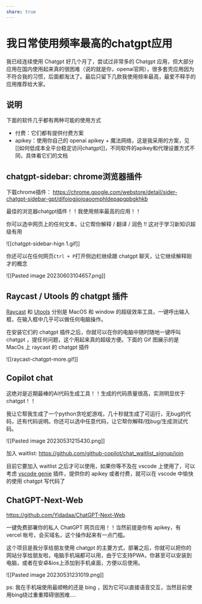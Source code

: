 ```yaml
---
share: true
---
```

# 我日常使用频率最高的chatgpt应用

我已经连续使用 Chatgpt 好几个月了，尝试过非常多的 Chatgpt 应用，但大部分应用在国内使用起来真的很困难（说的就是你，openai官网），很多套壳应用因为不符合我的习惯，后面都淘汰了。最后只留下几款我使用频率最高，最爱不释手的应用推荐给大家。

## 说明
下面的软件几乎都有两种可能的使用方式
- 付费：它们都有提供付费方案
- apikey：使用你自己的 openai apikey + 魔法网络，这是我采用的方案，见[[如何低成本全平台稳定访问chatgpt]]，不同软件的apikey和代理设置方式不同，具体看它们的文档

## chatgpt-sidebar: chrome浏览器插件
下载chrome插件： https://chrome.google.com/webstore/detail/sider-chatgpt-sidebar-gpt/difoiogjjojoaoomphldepapgpbgkhkb

最佳的浏览器chatgpt插件！！我使用频率最高的应用！！

你可以选中网页上的任何文本，让它帮你解释 / 翻译 / 润色 !! 这对于学习新知识超级有用

![[chatgpt-sidebar-hign 1.gif]]

你还可以在任何网页`Ctrl + P`打开侧边栏继续跟 chatgpt 聊天，让它继续解释刚才的概念

![[Pasted image 20230603104657.png]]

## Raycast / Utools 的 chatgpt 插件

[Raycast](https://www.raycast.com/) 和 [Utools](https://www.u.tools/) 分别是 MacOS 和 window 的超级效率工具，一键呼出输入框，在输入框中几乎可以做任何电脑操作。

在安装它们的 chatgpt 插件之后，你就可以在你的电脑中随时随地一键呼叫 chatgpt ，提任何问题，这个用起来真的超级方便。下面的 Gif 图展示的是 MacOs 上 raycast 的 chatgpt 插件 

![[raycast-chatgpt-more.gif]]

## Copilot chat
这绝对是近期最棒的AI代码生成工具！！生成的代码质量很高，实测明显优于chatgpt！！

我让它帮我生成了一个python贪吃蛇游戏，几十秒就生成了可运行，无bug的代码，还有代码说明。你还可以选中任意代码，让它帮你解释/找bug/生成测试代码。

![[Pasted image 20230531215430.png]]

加入 waitlist: https://github.com/github-copilot/chat_waitlist_signup/join

目前它要加入 waitlist 之后才可以使用，如果你等不及在 vscode 上使用了，可以考虑 [vscode genie](https://marketplace.visualstudio.com/items?itemName=genieai.chatgpt-vscode) 插件，提供你的 apikey 或者付费，就可以在 vscode 中愉快的使用 chatgpt 写代码了

## ChatGPT-Next-Web
https://github.com/Yidadaa/ChatGPT-Next-Web

一键免费部署你的私人 ChatGPT 网页应用！！当然前提是你有 apikey，有 vercel 帐号，会买域名，这个操作起来有一点门槛。

这个项目是我分享给朋友使用 chatgpt 的主要方式，部署之后，你就可以把你的网站分享给朋友啦，电脑手机端都可以用，由于它支持PWA，你甚至可以安装到电脑，或者在安卓&ios上添加到手机桌面，方便以后使用。

![[Pasted image 20230531231019.png]]

ps: 我在手机端使用最顺畅的还是 bing ，因为它可以直接语音交互，当然目前使用bing绕过重重障碍很困难....